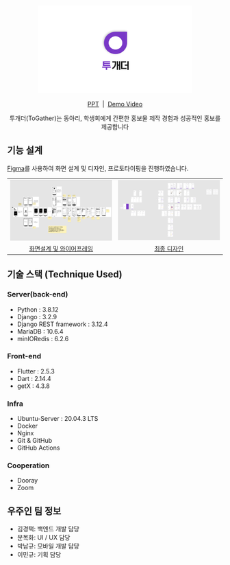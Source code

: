 <p align="center">
    <img src="https://raw.githubusercontent.com/wouldyou-in/ToGather/master/readme/landing.png" alt="CodeSquare Logo">
</p>
<p align="center">
    <a href="https://github.com/wouldyou-in/ToGather/blob/master/readme/ppt.pdf">PPT</a>&nbsp;&nbsp;|&nbsp;&nbsp;<a href="https://youtu.be/OKj0iSUc0TE">Demo Video</a>
</p>

<p align="center">
투개더(ToGather)는 동아리, 학생회에게 간편한 홍보물 제작 경험과 성공적인 홍보를 제공합니다
</p>




## 기능 설계

[Figma](http://figma.com/)를 사용하여 화면 설계 및 디자인, 프로토타이핑을 진행하였습니다.

<table>
    <tr>
        <td width="50%">
           <img src="https://raw.githubusercontent.com/wouldyou-in/ToGather/master/readme/wireframe.png">
        </td>
        <td width="50%">
            <img src="https://raw.githubusercontent.com/wouldyou-in/ToGather/master/readme/design.png">
        </td>
    </tr>
    <tr>
        <td align="center">
            <a href="https://www.figma.com/file/24iF62hJ8tWKjqCrJrgpzH/toGather?node-id=0%3A1">화면설계 및 와이어프레임</a>
        </td>
        <td align="center">
            <a href="https://www.figma.com/file/qOLz7CGYgqi8Jy9S0N86T0/togatehr-ui-design?node-id=95%3A12322">최종 디자인</a>
        </td>
    </tr>
</table>

## 기술 스택 (Technique Used)
### Server(back-end)
- Python : 3.8.12 
- Django : 3.2.9 
- Django REST framework : 3.12.4 
- MariaDB : 10.6.4
- minIORedis : 6.2.6


### Front-end
- Flutter : 2.5.3
- Dart : 2.14.4
- getX : 4.3.8



### Infra
- Ubuntu-Server : 20.04.3 LTS 
- Docker
- Nginx
- Git & GitHub
- GitHub Actions

### Cooperation
- Dooray
- Zoom

## 우주인 팀 정보

- 김경택: 백엔드 개발 담당
- 문목화: UI / UX 담당
- 박남규: 모바일 개발 담당
- 이민규: 기획 담당
